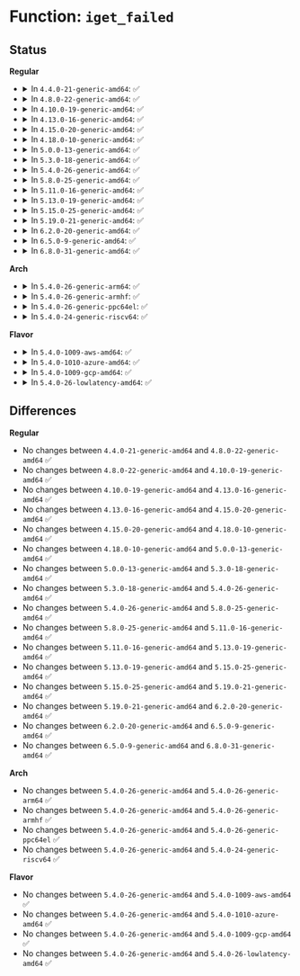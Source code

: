 # Function: <code>iget_failed</code>

## Status
<b>Regular</b>
<ul>
<li>
<details>
<summary>In <code>4.4.0-21-generic-amd64</code>: ✅</summary>

```c
void iget_failed(struct inode * inode)
```

```json
{
  "name": "iget_failed",
  "collision_type": "Unique Global",
  "inline_type": "No",
  "funcs": [
    {
      "addr": 18446744071581112992,
      "name": "iget_failed",
      "external": true,
      "loc": "fs/bad_inode.c:208",
      "file": "fs/bad_inode.c",
      "inline": "seen, unknown",
      "caller_inline": [],
      "caller_func": [
        "fs/ext4/inode.c:ext4_iget"
      ]
    }
  ],
  "symbols": [
    {
      "addr": 18446744071581112992,
      "name": "iget_failed",
      "section": ".text",
      "bind": "STB_GLOBAL",
      "size": 37
    }
  ]
}
```
</details>
</li>
<li>
<details>
<summary>In <code>4.8.0-22-generic-amd64</code>: ✅</summary>

```c
void iget_failed(struct inode * inode)
```

```json
{
  "name": "iget_failed",
  "collision_type": "Unique Global",
  "inline_type": "No",
  "funcs": [
    {
      "addr": 18446744071581278704,
      "name": "iget_failed",
      "external": true,
      "loc": "fs/bad_inode.c:208",
      "file": "fs/bad_inode.c",
      "inline": "seen, unknown",
      "caller_inline": [],
      "caller_func": [
        "fs/ext4/inode.c:ext4_iget",
        "fs/squashfs/inode.c:squashfs_iget",
        "fs/ecryptfs/inode.c:ecryptfs_create"
      ]
    }
  ],
  "symbols": [
    {
      "addr": 18446744071581278704,
      "name": "iget_failed",
      "section": ".text",
      "bind": "STB_GLOBAL",
      "size": 37
    }
  ]
}
```
</details>
</li>
<li>
<details>
<summary>In <code>4.10.0-19-generic-amd64</code>: ✅</summary>

```c
void iget_failed(struct inode * inode)
```

```json
{
  "name": "iget_failed",
  "collision_type": "Unique Global",
  "inline_type": "No",
  "funcs": [
    {
      "addr": 18446744071581357120,
      "name": "iget_failed",
      "external": true,
      "loc": "fs/bad_inode.c:236",
      "file": "fs/bad_inode.c",
      "inline": "seen, unknown",
      "caller_inline": [],
      "caller_func": [
        "fs/ext4/inode.c:ext4_iget",
        "fs/squashfs/inode.c:squashfs_iget",
        "fs/ecryptfs/inode.c:ecryptfs_create"
      ]
    }
  ],
  "symbols": [
    {
      "addr": 18446744071581357120,
      "name": "iget_failed",
      "section": ".text",
      "bind": "STB_GLOBAL",
      "size": 37
    }
  ]
}
```
</details>
</li>
<li>
<details>
<summary>In <code>4.13.0-16-generic-amd64</code>: ✅</summary>

```c
void iget_failed(struct inode * inode)
```

```json
{
  "name": "iget_failed",
  "collision_type": "Unique Global",
  "inline_type": "No",
  "funcs": [
    {
      "addr": 18446744071581412448,
      "name": "iget_failed",
      "external": true,
      "loc": "fs/bad_inode.c:236",
      "file": "fs/bad_inode.c",
      "inline": "seen, unknown",
      "caller_inline": [],
      "caller_func": [
        "fs/ext4/inode.c:ext4_iget",
        "fs/squashfs/inode.c:squashfs_iget",
        "fs/ecryptfs/inode.c:ecryptfs_create"
      ]
    }
  ],
  "symbols": [
    {
      "addr": 18446744071581412448,
      "name": "iget_failed",
      "section": ".text",
      "bind": "STB_GLOBAL",
      "size": 37
    }
  ]
}
```
</details>
</li>
<li>
<details>
<summary>In <code>4.15.0-20-generic-amd64</code>: ✅</summary>

```c
void iget_failed(struct inode * inode)
```

```json
{
  "name": "iget_failed",
  "collision_type": "Unique Global",
  "inline_type": "No",
  "funcs": [
    {
      "addr": 18446744071581554064,
      "name": "iget_failed",
      "external": true,
      "loc": "fs/bad_inode.c:237",
      "file": "fs/bad_inode.c",
      "inline": "seen, unknown",
      "caller_inline": [],
      "caller_func": [
        "fs/ext4/inode.c:ext4_iget",
        "fs/squashfs/inode.c:squashfs_iget",
        "fs/ecryptfs/inode.c:ecryptfs_create"
      ]
    }
  ],
  "symbols": [
    {
      "addr": 18446744071581554064,
      "name": "iget_failed",
      "section": ".text",
      "bind": "STB_GLOBAL",
      "size": 37
    }
  ]
}
```
</details>
</li>
<li>
<details>
<summary>In <code>4.18.0-10-generic-amd64</code>: ✅</summary>

```c
void iget_failed(struct inode * inode)
```

```json
{
  "name": "iget_failed",
  "collision_type": "Unique Global",
  "inline_type": "No",
  "funcs": [
    {
      "addr": 18446744071581710224,
      "name": "iget_failed",
      "external": true,
      "loc": "fs/bad_inode.c:237",
      "file": "fs/bad_inode.c",
      "inline": "seen, unknown",
      "caller_inline": [],
      "caller_func": [
        "fs/ext4/inode.c:ext4_iget",
        "fs/squashfs/inode.c:squashfs_iget",
        "fs/ecryptfs/inode.c:ecryptfs_create"
      ]
    }
  ],
  "symbols": [
    {
      "addr": 18446744071581710224,
      "name": "iget_failed",
      "section": ".text",
      "bind": "STB_GLOBAL",
      "size": 37
    }
  ]
}
```
</details>
</li>
<li>
<details>
<summary>In <code>5.0.0-13-generic-amd64</code>: ✅</summary>

```c
void iget_failed(struct inode * inode)
```

```json
{
  "name": "iget_failed",
  "collision_type": "Unique Global",
  "inline_type": "No",
  "funcs": [
    {
      "addr": 18446744071581796736,
      "name": "iget_failed",
      "external": true,
      "loc": "fs/bad_inode.c:237",
      "file": "fs/bad_inode.c",
      "inline": "seen, unknown",
      "caller_inline": [],
      "caller_func": [
        "fs/ext4/inode.c:__ext4_iget",
        "fs/squashfs/inode.c:squashfs_iget",
        "fs/ecryptfs/inode.c:ecryptfs_create"
      ]
    }
  ],
  "symbols": [
    {
      "addr": 18446744071581796736,
      "name": "iget_failed",
      "section": ".text",
      "bind": "STB_GLOBAL",
      "size": 37
    }
  ]
}
```
</details>
</li>
<li>
<details>
<summary>In <code>5.3.0-18-generic-amd64</code>: ✅</summary>

```c
void iget_failed(struct inode * inode)
```

```json
{
  "name": "iget_failed",
  "collision_type": "Unique Global",
  "inline_type": "No",
  "funcs": [
    {
      "addr": 18446744071581915680,
      "name": "iget_failed",
      "external": true,
      "loc": "fs/bad_inode.c:237",
      "file": "fs/bad_inode.c",
      "inline": "seen, unknown",
      "caller_inline": [],
      "caller_func": [
        "fs/ext4/inode.c:__ext4_iget",
        "fs/squashfs/inode.c:squashfs_iget",
        "fs/ecryptfs/inode.c:ecryptfs_create"
      ]
    }
  ],
  "symbols": [
    {
      "addr": 18446744071581915680,
      "name": "iget_failed",
      "section": ".text",
      "bind": "STB_GLOBAL",
      "size": 39
    }
  ]
}
```
</details>
</li>
<li>
<details>
<summary>In <code>5.4.0-26-generic-amd64</code>: ✅</summary>

```c
void iget_failed(struct inode * inode)
```

```json
{
  "name": "iget_failed",
  "collision_type": "Unique Global",
  "inline_type": "No",
  "funcs": [
    {
      "addr": 18446744071581988064,
      "name": "iget_failed",
      "external": true,
      "loc": "fs/bad_inode.c:237",
      "file": "fs/bad_inode.c",
      "inline": "seen, unknown",
      "caller_inline": [],
      "caller_func": [
        "fs/ext4/inode.c:__ext4_iget",
        "fs/squashfs/inode.c:squashfs_iget",
        "fs/ecryptfs/inode.c:ecryptfs_create"
      ]
    }
  ],
  "symbols": [
    {
      "addr": 18446744071581988064,
      "name": "iget_failed",
      "section": ".text",
      "bind": "STB_GLOBAL",
      "size": 39
    }
  ]
}
```
</details>
</li>
<li>
<details>
<summary>In <code>5.8.0-25-generic-amd64</code>: ✅</summary>

```c
void iget_failed(struct inode * inode)
```

```json
{
  "name": "iget_failed",
  "collision_type": "Unique Global",
  "inline_type": "No",
  "funcs": [
    {
      "addr": 18446744071582221680,
      "name": "iget_failed",
      "external": true,
      "loc": "fs/bad_inode.c:238",
      "file": "fs/bad_inode.c",
      "inline": "seen, unknown",
      "caller_inline": [],
      "caller_func": [
        "fs/ext4/inode.c:__ext4_iget",
        "fs/squashfs/inode.c:squashfs_iget",
        "fs/ecryptfs/inode.c:ecryptfs_create"
      ]
    }
  ],
  "symbols": [
    {
      "addr": 18446744071582221680,
      "name": "iget_failed",
      "section": ".text",
      "bind": "STB_GLOBAL",
      "size": 41
    }
  ]
}
```
</details>
</li>
<li>
<details>
<summary>In <code>5.11.0-16-generic-amd64</code>: ✅</summary>

```c
void iget_failed(struct inode * inode)
```

```json
{
  "name": "iget_failed",
  "collision_type": "Unique Global",
  "inline_type": "No",
  "funcs": [
    {
      "addr": 18446744071582269184,
      "name": "iget_failed",
      "external": true,
      "loc": "fs/bad_inode.c:238",
      "file": "fs/bad_inode.c",
      "inline": "seen, unknown",
      "caller_inline": [],
      "caller_func": [
        "fs/ext4/inode.c:__ext4_iget",
        "fs/squashfs/inode.c:squashfs_iget",
        "fs/ecryptfs/inode.c:ecryptfs_create"
      ]
    }
  ],
  "symbols": [
    {
      "addr": 18446744071582269184,
      "name": "iget_failed",
      "section": ".text",
      "bind": "STB_GLOBAL",
      "size": 41
    }
  ]
}
```
</details>
</li>
<li>
<details>
<summary>In <code>5.13.0-19-generic-amd64</code>: ✅</summary>

```c
void iget_failed(struct inode * inode)
```

```json
{
  "name": "iget_failed",
  "collision_type": "Unique Global",
  "inline_type": "No",
  "funcs": [
    {
      "addr": 18446744071582294704,
      "name": "iget_failed",
      "external": true,
      "loc": "fs/bad_inode.c:246",
      "file": "fs/bad_inode.c",
      "inline": "seen, unknown",
      "caller_inline": [],
      "caller_func": [
        "fs/ext4/inode.c:__ext4_iget",
        "fs/squashfs/inode.c:squashfs_iget",
        "fs/ecryptfs/inode.c:ecryptfs_create"
      ]
    }
  ],
  "symbols": [
    {
      "addr": 18446744071582294704,
      "name": "iget_failed",
      "section": ".text",
      "bind": "STB_GLOBAL",
      "size": 41
    }
  ]
}
```
</details>
</li>
<li>
<details>
<summary>In <code>5.15.0-25-generic-amd64</code>: ✅</summary>

```c
void iget_failed(struct inode * inode)
```

```json
{
  "name": "iget_failed",
  "collision_type": "Unique Global",
  "inline_type": "No",
  "funcs": [
    {
      "addr": 18446744071582613520,
      "name": "iget_failed",
      "external": true,
      "loc": "fs/bad_inode.c:246",
      "file": "fs/bad_inode.c",
      "inline": "seen, unknown",
      "caller_inline": [],
      "caller_func": [
        "fs/ext4/inode.c:__ext4_iget",
        "fs/squashfs/inode.c:squashfs_iget",
        "fs/ecryptfs/inode.c:ecryptfs_create"
      ]
    }
  ],
  "symbols": [
    {
      "addr": 18446744071582613520,
      "name": "iget_failed",
      "section": ".text",
      "bind": "STB_GLOBAL",
      "size": 41
    }
  ]
}
```
</details>
</li>
<li>
<details>
<summary>In <code>5.19.0-21-generic-amd64</code>: ✅</summary>

```c
void iget_failed(struct inode * inode)
```

```json
{
  "name": "iget_failed",
  "collision_type": "Unique Global",
  "inline_type": "No",
  "funcs": [
    {
      "addr": 18446744071583147440,
      "name": "iget_failed",
      "external": true,
      "loc": "fs/bad_inode.c:246",
      "file": "fs/bad_inode.c",
      "inline": "seen, unknown",
      "caller_inline": [],
      "caller_func": [
        "fs/ext4/inode.c:__ext4_iget",
        "fs/squashfs/inode.c:squashfs_iget",
        "fs/ecryptfs/inode.c:ecryptfs_create"
      ]
    }
  ],
  "symbols": [
    {
      "addr": 18446744071583147440,
      "name": "iget_failed",
      "section": ".text",
      "bind": "STB_GLOBAL",
      "size": 46
    }
  ]
}
```
</details>
</li>
<li>
<details>
<summary>In <code>6.2.0-20-generic-amd64</code>: ✅</summary>

```c
void iget_failed(struct inode * inode)
```

```json
{
  "name": "iget_failed",
  "collision_type": "Unique Global",
  "inline_type": "No",
  "funcs": [
    {
      "addr": 18446744071583720496,
      "name": "iget_failed",
      "external": true,
      "loc": "fs/bad_inode.c:246",
      "file": "fs/bad_inode.c",
      "inline": "seen, unknown",
      "caller_inline": [],
      "caller_func": [
        "fs/ext4/inode.c:__ext4_iget",
        "fs/squashfs/inode.c:squashfs_iget",
        "fs/ecryptfs/inode.c:ecryptfs_create"
      ]
    }
  ],
  "symbols": [
    {
      "addr": 18446744071583720496,
      "name": "iget_failed",
      "section": ".text",
      "bind": "STB_GLOBAL",
      "size": 46
    }
  ]
}
```
</details>
</li>
<li>
<details>
<summary>In <code>6.5.0-9-generic-amd64</code>: ✅</summary>

```c
void iget_failed(struct inode * inode)
```

```json
{
  "name": "iget_failed",
  "collision_type": "Unique Global",
  "inline_type": "No",
  "funcs": [
    {
      "addr": 18446744071583937520,
      "name": "iget_failed",
      "external": true,
      "loc": "fs/bad_inode.c:246",
      "file": "fs/bad_inode.c",
      "inline": "seen, unknown",
      "caller_inline": [],
      "caller_func": [
        "fs/ext4/inode.c:__ext4_iget",
        "fs/squashfs/inode.c:squashfs_iget",
        "fs/ecryptfs/inode.c:ecryptfs_create"
      ]
    }
  ],
  "symbols": [
    {
      "addr": 18446744071583937520,
      "name": "iget_failed",
      "section": ".text",
      "bind": "STB_GLOBAL",
      "size": 46
    }
  ]
}
```
</details>
</li>
<li>
<details>
<summary>In <code>6.8.0-31-generic-amd64</code>: ✅</summary>

```c
void iget_failed(struct inode * inode)
```

```json
{
  "name": "iget_failed",
  "collision_type": "Unique Global",
  "inline_type": "No",
  "funcs": [
    {
      "addr": 18446744071584144064,
      "name": "iget_failed",
      "external": true,
      "loc": "fs/bad_inode.c:244",
      "file": "fs/bad_inode.c",
      "inline": "seen, unknown",
      "caller_inline": [],
      "caller_func": [
        "fs/ext4/inode.c:__ext4_iget",
        "fs/squashfs/inode.c:squashfs_iget",
        "fs/ecryptfs/inode.c:ecryptfs_create"
      ]
    }
  ],
  "symbols": [
    {
      "addr": 18446744071584144064,
      "name": "iget_failed",
      "section": ".text",
      "bind": "STB_GLOBAL",
      "size": 114
    }
  ]
}
```
</details>
</li>
</ul>
<b>Arch</b>
<ul>
<li>
<details>
<summary>In <code>5.4.0-26-generic-arm64</code>: ✅</summary>

```c
void iget_failed(struct inode * inode)
```

```json
{
  "name": "iget_failed",
  "collision_type": "Unique Global",
  "inline_type": "No",
  "funcs": [
    {
      "addr": 18446603336493500776,
      "name": "iget_failed",
      "external": true,
      "loc": "fs/bad_inode.c:237",
      "file": "fs/bad_inode.c",
      "inline": "seen, unknown",
      "caller_inline": [],
      "caller_func": [
        "fs/ext4/inode.c:__ext4_iget",
        "fs/squashfs/inode.c:squashfs_iget",
        "fs/ecryptfs/inode.c:ecryptfs_create"
      ]
    }
  ],
  "symbols": [
    {
      "addr": 18446603336493500776,
      "name": "iget_failed",
      "section": ".text",
      "bind": "STB_GLOBAL",
      "size": 60
    }
  ]
}
```
</details>
</li>
<li>
<details>
<summary>In <code>5.4.0-26-generic-armhf</code>: ✅</summary>

```c
void iget_failed(struct inode * inode)
```

```json
{
  "name": "iget_failed",
  "collision_type": "Unique Global",
  "inline_type": "No",
  "funcs": [
    {
      "addr": 3227058836,
      "name": "iget_failed",
      "external": true,
      "loc": "fs/bad_inode.c:237",
      "file": "fs/bad_inode.c",
      "inline": "seen, unknown",
      "caller_inline": [],
      "caller_func": [
        "fs/ext4/inode.c:__ext4_iget",
        "fs/squashfs/inode.c:squashfs_iget",
        "fs/ecryptfs/inode.c:ecryptfs_create"
      ]
    }
  ],
  "symbols": [
    {
      "addr": 3227058836,
      "name": "iget_failed",
      "section": ".text",
      "bind": "STB_GLOBAL",
      "size": 48
    }
  ]
}
```
</details>
</li>
<li>
<details>
<summary>In <code>5.4.0-26-generic-ppc64el</code>: ✅</summary>

```c
void iget_failed(struct inode * inode)
```

```json
{
  "name": "iget_failed",
  "collision_type": "Unique Global",
  "inline_type": "No",
  "funcs": [
    {
      "addr": 13835058055287063344,
      "name": "iget_failed",
      "external": true,
      "loc": "fs/bad_inode.c:237",
      "file": "fs/bad_inode.c",
      "inline": "seen, unknown",
      "caller_inline": [],
      "caller_func": [
        "fs/ext4/inode.c:__ext4_iget",
        "fs/squashfs/inode.c:squashfs_iget",
        "fs/ecryptfs/inode.c:ecryptfs_create"
      ]
    }
  ],
  "symbols": [
    {
      "addr": 13835058055287063344,
      "name": "iget_failed",
      "section": ".text",
      "bind": "STB_GLOBAL",
      "size": 84
    }
  ]
}
```
</details>
</li>
<li>
<details>
<summary>In <code>5.4.0-24-generic-riscv64</code>: ✅</summary>

```c
void iget_failed(struct inode * inode)
```

```json
{
  "name": "iget_failed",
  "collision_type": "Unique Global",
  "inline_type": "No",
  "funcs": [
    {
      "addr": 18446743936273173684,
      "name": "iget_failed",
      "external": true,
      "loc": "fs/bad_inode.c:237",
      "file": "fs/bad_inode.c",
      "inline": "seen, unknown",
      "caller_inline": [],
      "caller_func": [
        "fs/ext4/inode.c:__ext4_iget",
        "fs/squashfs/inode.c:squashfs_iget",
        "fs/ecryptfs/inode.c:ecryptfs_create"
      ]
    }
  ],
  "symbols": [
    {
      "addr": 18446743936273173684,
      "name": "iget_failed",
      "section": ".text",
      "bind": "STB_GLOBAL",
      "size": 62
    }
  ]
}
```
</details>
</li>
</ul>
<b>Flavor</b>
<ul>
<li>
<details>
<summary>In <code>5.4.0-1009-aws-amd64</code>: ✅</summary>

```c
void iget_failed(struct inode * inode)
```

```json
{
  "name": "iget_failed",
  "collision_type": "Unique Global",
  "inline_type": "No",
  "funcs": [
    {
      "addr": 18446744071581956800,
      "name": "iget_failed",
      "external": true,
      "loc": "fs/bad_inode.c:237",
      "file": "fs/bad_inode.c",
      "inline": "seen, unknown",
      "caller_inline": [],
      "caller_func": [
        "fs/ext4/inode.c:__ext4_iget",
        "fs/squashfs/inode.c:squashfs_iget",
        "fs/ecryptfs/inode.c:ecryptfs_create"
      ]
    }
  ],
  "symbols": [
    {
      "addr": 18446744071581956800,
      "name": "iget_failed",
      "section": ".text",
      "bind": "STB_GLOBAL",
      "size": 39
    }
  ]
}
```
</details>
</li>
<li>
<details>
<summary>In <code>5.4.0-1010-azure-amd64</code>: ✅</summary>

```c
void iget_failed(struct inode * inode)
```

```json
{
  "name": "iget_failed",
  "collision_type": "Unique Global",
  "inline_type": "No",
  "funcs": [
    {
      "addr": 18446744071581894368,
      "name": "iget_failed",
      "external": true,
      "loc": "fs/bad_inode.c:237",
      "file": "fs/bad_inode.c",
      "inline": "seen, unknown",
      "caller_inline": [],
      "caller_func": [
        "fs/ext4/inode.c:__ext4_iget",
        "fs/squashfs/inode.c:squashfs_iget",
        "fs/ecryptfs/inode.c:ecryptfs_create"
      ]
    }
  ],
  "symbols": [
    {
      "addr": 18446744071581894368,
      "name": "iget_failed",
      "section": ".text",
      "bind": "STB_GLOBAL",
      "size": 39
    }
  ]
}
```
</details>
</li>
<li>
<details>
<summary>In <code>5.4.0-1009-gcp-amd64</code>: ✅</summary>

```c
void iget_failed(struct inode * inode)
```

```json
{
  "name": "iget_failed",
  "collision_type": "Unique Global",
  "inline_type": "No",
  "funcs": [
    {
      "addr": 18446744071581948112,
      "name": "iget_failed",
      "external": true,
      "loc": "fs/bad_inode.c:237",
      "file": "fs/bad_inode.c",
      "inline": "seen, unknown",
      "caller_inline": [],
      "caller_func": [
        "fs/ext4/inode.c:__ext4_iget",
        "fs/squashfs/inode.c:squashfs_iget",
        "fs/ecryptfs/inode.c:ecryptfs_create"
      ]
    }
  ],
  "symbols": [
    {
      "addr": 18446744071581948112,
      "name": "iget_failed",
      "section": ".text",
      "bind": "STB_GLOBAL",
      "size": 39
    }
  ]
}
```
</details>
</li>
<li>
<details>
<summary>In <code>5.4.0-26-lowlatency-amd64</code>: ✅</summary>

```c
void iget_failed(struct inode * inode)
```

```json
{
  "name": "iget_failed",
  "collision_type": "Unique Global",
  "inline_type": "No",
  "funcs": [
    {
      "addr": 18446744071582018144,
      "name": "iget_failed",
      "external": true,
      "loc": "fs/bad_inode.c:237",
      "file": "fs/bad_inode.c",
      "inline": "seen, unknown",
      "caller_inline": [],
      "caller_func": [
        "fs/ext4/inode.c:__ext4_iget",
        "fs/squashfs/inode.c:squashfs_iget",
        "fs/ecryptfs/inode.c:ecryptfs_create"
      ]
    }
  ],
  "symbols": [
    {
      "addr": 18446744071582018144,
      "name": "iget_failed",
      "section": ".text",
      "bind": "STB_GLOBAL",
      "size": 39
    }
  ]
}
```
</details>
</li>
</ul>

## Differences
<b>Regular</b>
<ul>
<li>
No changes between <code>4.4.0-21-generic-amd64</code> and <code>4.8.0-22-generic-amd64</code> ✅
</li>
<li>
No changes between <code>4.8.0-22-generic-amd64</code> and <code>4.10.0-19-generic-amd64</code> ✅
</li>
<li>
No changes between <code>4.10.0-19-generic-amd64</code> and <code>4.13.0-16-generic-amd64</code> ✅
</li>
<li>
No changes between <code>4.13.0-16-generic-amd64</code> and <code>4.15.0-20-generic-amd64</code> ✅
</li>
<li>
No changes between <code>4.15.0-20-generic-amd64</code> and <code>4.18.0-10-generic-amd64</code> ✅
</li>
<li>
No changes between <code>4.18.0-10-generic-amd64</code> and <code>5.0.0-13-generic-amd64</code> ✅
</li>
<li>
No changes between <code>5.0.0-13-generic-amd64</code> and <code>5.3.0-18-generic-amd64</code> ✅
</li>
<li>
No changes between <code>5.3.0-18-generic-amd64</code> and <code>5.4.0-26-generic-amd64</code> ✅
</li>
<li>
No changes between <code>5.4.0-26-generic-amd64</code> and <code>5.8.0-25-generic-amd64</code> ✅
</li>
<li>
No changes between <code>5.8.0-25-generic-amd64</code> and <code>5.11.0-16-generic-amd64</code> ✅
</li>
<li>
No changes between <code>5.11.0-16-generic-amd64</code> and <code>5.13.0-19-generic-amd64</code> ✅
</li>
<li>
No changes between <code>5.13.0-19-generic-amd64</code> and <code>5.15.0-25-generic-amd64</code> ✅
</li>
<li>
No changes between <code>5.15.0-25-generic-amd64</code> and <code>5.19.0-21-generic-amd64</code> ✅
</li>
<li>
No changes between <code>5.19.0-21-generic-amd64</code> and <code>6.2.0-20-generic-amd64</code> ✅
</li>
<li>
No changes between <code>6.2.0-20-generic-amd64</code> and <code>6.5.0-9-generic-amd64</code> ✅
</li>
<li>
No changes between <code>6.5.0-9-generic-amd64</code> and <code>6.8.0-31-generic-amd64</code> ✅
</li>
</ul>
<b>Arch</b>
<ul>
<li>
No changes between <code>5.4.0-26-generic-amd64</code> and <code>5.4.0-26-generic-arm64</code> ✅
</li>
<li>
No changes between <code>5.4.0-26-generic-amd64</code> and <code>5.4.0-26-generic-armhf</code> ✅
</li>
<li>
No changes between <code>5.4.0-26-generic-amd64</code> and <code>5.4.0-26-generic-ppc64el</code> ✅
</li>
<li>
No changes between <code>5.4.0-26-generic-amd64</code> and <code>5.4.0-24-generic-riscv64</code> ✅
</li>
</ul>
<b>Flavor</b>
<ul>
<li>
No changes between <code>5.4.0-26-generic-amd64</code> and <code>5.4.0-1009-aws-amd64</code> ✅
</li>
<li>
No changes between <code>5.4.0-26-generic-amd64</code> and <code>5.4.0-1010-azure-amd64</code> ✅
</li>
<li>
No changes between <code>5.4.0-26-generic-amd64</code> and <code>5.4.0-1009-gcp-amd64</code> ✅
</li>
<li>
No changes between <code>5.4.0-26-generic-amd64</code> and <code>5.4.0-26-lowlatency-amd64</code> ✅
</li>
</ul>
